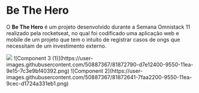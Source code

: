 # Be The Hero
O **Be The Hero** é um projeto desenvolvido durante a Semana Omnistack 11 realizado pela rocketseat, no qual foi codificado uma aplicação web e mobile de um projeto que tem o intuito de registrar casos de ongs que necessitam de um investimento externo.


<img src = "https://user-images.githubusercontent.com/50887367/81872790-d7e12400-9550-11ea-9e15-7c3e9bf40392.png" margin-left="10" />
![Component 3 (1)](https://user-images.githubusercontent.com/50887367/81872790-d7e12400-9550-11ea-9e15-7c3e9bf40392.png)
![Component 2](https://user-images.githubusercontent.com/50887367/81872641-7faa2200-9550-11ea-9cec-d1724a331eb1.png)



